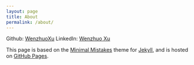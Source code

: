 ```yaml
---
layout: page
title: About
permalink: /about/
---
```


Github: [WenzhuoXu](https://github.com/WenzhuoXu)
LinkedIn: [Wenzhuo Xu](https://www.linkedin.com/in/wenzhuo-xu-174592110/)

This page is based on the [Minimal Mistakes](https://mmistakes.github.io/minimal-mistakes/) theme for [Jekyll](https://jekyllrb.com/), and is hosted on [GitHub Pages](https://pages.github.com/). 